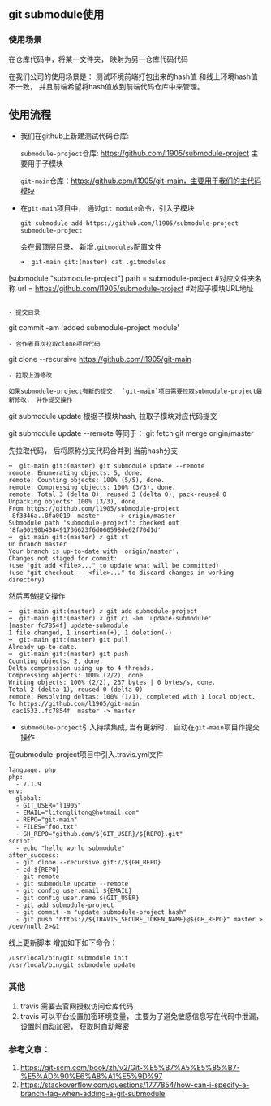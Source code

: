 ## git submodule使用

### 使用场景

在仓库代码中，将某一文件夹， 映射为另一仓库代码代码

在我们公司的使用场景是： 测试环境前端打包出来的hash值 和线上环境hash值不一致， 并且前端希望将hash值放到前端代码仓库中来管理。



## 使用流程

- 我们在github上新建测试代码仓库:

 
  `submodule-project`仓库: https://github.com/l1905/submodule-project 主要用于子模块
  
  `git-main`仓库：https://github.com/l1905/git-main，主要用于我们的主代码模块



- 在`git-main`项目中， 通过`git module`命令，引入子模块

  
  ```git submodule add https://github.com/l1905/submodule-project submodule-project```
  
  会在最顶层目录， 新增`.gitmodules`配置文件
  
  ```
  ➜  git-main git:(master) cat .gitmodules
[submodule "submodule-project"]
	path = submodule-project  #对应文件夹名称
	url = https://github.com/l1905/submodule-project #对应子模块URL地址
  ```
  
- 提交目录

   ```
   git commit -am 'added submodule-project module'
   ```
- 合作者首次拉取clone项目代码

   ```
   git clone --recursive https://github.com/l1905/git-main
   ```  
- 拉取上游修改

  如果submodule-project有新的提交， `git-main`项目需要拉取submodule-project最新修改， 并作提交操作
  
  ```
  git submodule update
  根据子模块hash, 拉取子模块对应代码提交
  
  
  git submodule update --remote
  等同于：
  git fetch
  git merge origin/master
  
  先拉取代码， 后将原称分支代码合并到 当前hash分支
  
  ```
  ➜  git-main git:(master) git submodule update --remote
remote: Enumerating objects: 5, done.
remote: Counting objects: 100% (5/5), done.
remote: Compressing objects: 100% (3/3), done.
remote: Total 3 (delta 0), reused 3 (delta 0), pack-reused 0
Unpacking objects: 100% (3/3), done.
From https://github.com/l1905/submodule-project
   8f3346a..8fa0019  master     -> origin/master
Submodule path 'submodule-project': checked out '8fa00190b408491736623f6d060598de62f70d1d'
➜  git-main git:(master) ✗ git st
On branch master
Your branch is up-to-date with 'origin/master'.
Changes not staged for commit:
  (use "git add <file>..." to update what will be committed)
  (use "git checkout -- <file>..." to discard changes in working directory)
  ```
	
  然后再做提交操作
  
  ```
  ➜  git-main git:(master) ✗ git add submodule-project
➜  git-main git:(master) ✗ git ci -am 'update-submodule'
[master fc7854f] update-submodule
 1 file changed, 1 insertion(+), 1 deletion(-)
➜  git-main git:(master) git pull
Already up-to-date.
➜  git-main git:(master) git push
Counting objects: 2, done.
Delta compression using up to 4 threads.
Compressing objects: 100% (2/2), done.
Writing objects: 100% (2/2), 237 bytes | 0 bytes/s, done.
Total 2 (delta 1), reused 0 (delta 0)
remote: Resolving deltas: 100% (1/1), completed with 1 local object.
To https://github.com/l1905/git-main
   dac1533..fc7854f  master -> master
  ```
  
- `submodule-project`引入持续集成, 当有更新时， 自动在`git-main`项目作提交操作

在submodule-project项目中引入.travis.yml文件

```
language: php
php:
  - 7.1.9
env:
  global:
  - GIT_USER="l1905"
  - EMAIL="litonglitong@hotmail.com"
  - REPO="git-main"
  - FILES="foo.txt"
  - GH_REPO="github.com/${GIT_USER}/${REPO}.git"
script:
  - echo "hello world submodule" 
after_success:
  - git clone --recursive git://${GH_REPO}
  - cd ${REPO}
  - git remote
  - git submodule update --remote
  - git config user.email ${EMAIL}
  - git config user.name ${GIT_USER}
  - git add submodule-project
  - git commit -m "update submodule-project hash"
  - git push "https://${TRAVIS_SECURE_TOKEN_NAME}@${GH_REPO}" master > /dev/null 2>&1

```

线上更新脚本 增加如下如下命令：

```
/usr/local/bin/git submodule init
/usr/local/bin/git submodule update
```

### 其他

1. travis 需要去官网授权访问仓库代码
2. travis 可以平台设置加密环境变量， 主要为了避免敏感信息写在代码中泄漏， 设置时自动加密， 获取时自动解密


### 参考文章：

1. https://git-scm.com/book/zh/v2/Git-%E5%B7%A5%E5%85%B7-%E5%AD%90%E6%A8%A1%E5%9D%97
2. https://stackoverflow.com/questions/1777854/how-can-i-specify-a-branch-tag-when-adding-a-git-submodule

  
  
  
